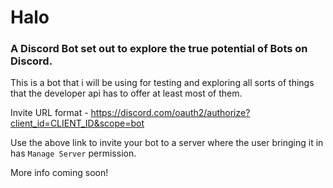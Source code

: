 # Halo

### A Discord Bot set out to explore the true potential of Bots on Discord.

This is a bot that i will be using for testing and exploring all sorts of things that the developer api has to offer at least most of them.

Invite URL format - https://discord.com/oauth2/authorize?client_id=CLIENT_ID&scope=bot

Use the above link to invite your bot to a server where the user bringing it in has `Manage Server` permission.

More info coming soon!
